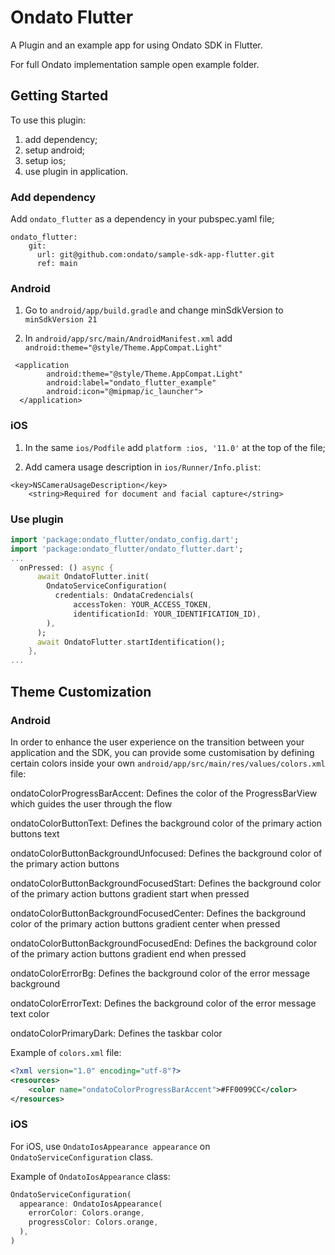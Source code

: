 # Ondato Flutter

A Plugin and an example app for using Ondato SDK in Flutter.

For full Ondato implementation sample open example folder.

## Getting Started

To use this plugin:

1. add dependency;
2. setup android;
3. setup ios;
4. use plugin in application.

### Add dependency

Add `ondato_flutter` as a dependency in your pubspec.yaml file;

```
ondato_flutter:
    git:
      url: git@github.com:ondato/sample-sdk-app-flutter.git
      ref: main
```

### Android

1. Go to `android/app/build.gradle` and change minSdkVersion to `minSdkVersion 21`

2. In `android/app/src/main/AndroidManifest.xml` add `android:theme="@style/Theme.AppCompat.Light"`

```
 <application
        android:theme="@style/Theme.AppCompat.Light"
        android:label="ondato_flutter_example"
        android:icon="@mipmap/ic_launcher">
  </application>
```

### iOS

1. In the same `ios/Podfile` add `platform :ios, '11.0'` at the top of the file;

2. Add camera usage description in `ios/Runner/Info.plist`:

```
<key>NSCameraUsageDescription</key>
	<string>Required for document and facial capture</string>
```

### Use plugin

```dart
import 'package:ondato_flutter/ondato_config.dart';
import 'package:ondato_flutter/ondato_flutter.dart';
...
  onPressed: () async {
      await OndatoFlutter.init(
        OndatoServiceConfiguration(
          credentials: OndataCredencials(
              accessToken: YOUR_ACCESS_TOKEN,
              identificationId: YOUR_IDENTIFICATION_ID),
        ),
      );
      await OndatoFlutter.startIdentification();
    },
...
```

## Theme Customization

### Android

In order to enhance the user experience on the transition between your application and the SDK, you can provide some customisation by defining certain colors inside your own `android/app/src/main/res/values/colors.xml` file:

ondatoColorProgressBarAccent: Defines the color of the ProgressBarView which guides the user through the flow

ondatoColorButtonText: Defines the background color of the primary action buttons text

ondatoColorButtonBackgroundUnfocused: Defines the background color of the primary action buttons

ondatoColorButtonBackgroundFocusedStart: Defines the background color of the primary action buttons gradient start when pressed

ondatoColorButtonBackgroundFocusedCenter: Defines the background color of the primary action buttons gradient center when pressed

ondatoColorButtonBackgroundFocusedEnd: Defines the background color of the primary action buttons gradient end when pressed

ondatoColorErrorBg: Defines the background color of the error message background

ondatoColorErrorText: Defines the background color of the error message text color

ondatoColorPrimaryDark: Defines the taskbar color

Example of `colors.xml` file:

```xml
<?xml version="1.0" encoding="utf-8"?>
<resources>
    <color name="ondatoColorProgressBarAccent">#FF0099CC</color>
</resources>
```

### iOS

For iOS, use `OndatoIosAppearance appearance` on `OndatoServiceConfiguration` class.

Example of `OndatoIosAppearance` class:

```dart
OndatoServiceConfiguration(
  appearance: OndatoIosAppearance(
    errorColor: Colors.orange,
    progressColor: Colors.orange,
  ),
)
```
